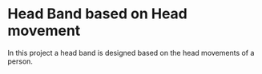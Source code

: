 # Head Band based on Head movement

In this project a head band is designed based on the head movements of a person.

